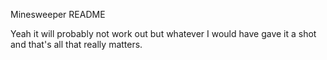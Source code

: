 Minesweeper README

Yeah it will probably not work out but whatever I would have gave it a shot and that's all that really matters.
